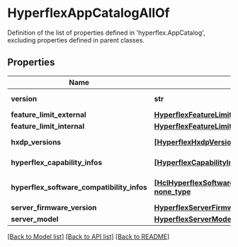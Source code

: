 # HyperflexAppCatalogAllOf

Definition of the list of properties defined in 'hyperflex.AppCatalog', excluding properties defined in parent classes.
## Properties
Name | Type | Description | Notes
------------ | ------------- | ------------- | -------------
**version** | **str** | The catalog version used in HyperFlex cluster configuration service. | [optional] 
**feature_limit_external** | [**HyperflexFeatureLimitExternalRelationship**](HyperflexFeatureLimitExternalRelationship.md) |  | [optional] 
**feature_limit_internal** | [**HyperflexFeatureLimitInternalRelationship**](HyperflexFeatureLimitInternalRelationship.md) |  | [optional] 
**hxdp_versions** | [**[HyperflexHxdpVersionRelationship], none_type**](HyperflexHxdpVersionRelationship.md) | An array of relationships to hyperflexHxdpVersion resources. | [optional] 
**hyperflex_capability_infos** | [**[HyperflexCapabilityInfoRelationship], none_type**](HyperflexCapabilityInfoRelationship.md) | An array of relationships to hyperflexCapabilityInfo resources. | [optional] 
**hyperflex_software_compatibility_infos** | [**[HclHyperflexSoftwareCompatibilityInfoRelationship], none_type**](HclHyperflexSoftwareCompatibilityInfoRelationship.md) | An array of relationships to hclHyperflexSoftwareCompatibilityInfo resources. | [optional] 
**server_firmware_version** | [**HyperflexServerFirmwareVersionRelationship**](HyperflexServerFirmwareVersionRelationship.md) |  | [optional] 
**server_model** | [**HyperflexServerModelRelationship**](HyperflexServerModelRelationship.md) |  | [optional] 

[[Back to Model list]](../README.md#documentation-for-models) [[Back to API list]](../README.md#documentation-for-api-endpoints) [[Back to README]](../README.md)



